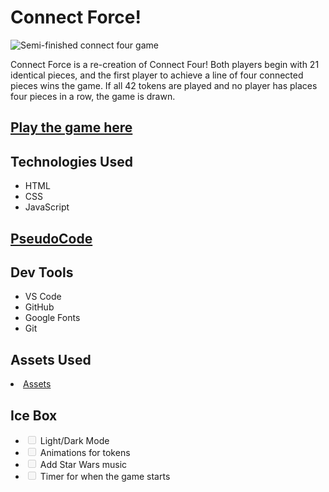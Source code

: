 <h1>Connect Force!</h1>


<img src="https://i.imgur.com/UO0ySMT.png" alt="Semi-finished connect four game">


<p>Connect Force is a re-creation of Connect Four! Both players begin with 21 identical pieces, and the first player to achieve a line of four connected pieces wins the game. If all 42 tokens are played and no player has places four pieces in a row, the game is drawn.</p>

<h2>
<a href="https://juans-connect-four.netlify.app/" rel="nofollow">Play the game here</a>
</h2>

<h2>Technologies Used</h2>
<ul>
<li>HTML</li>
<li>CSS</li>
<li>JavaScript</li>
</ul>

<h2>
<a href="https://docs.google.com/document/d/1G38xNZC7lMrm94EmuKqFIxqNjd8TK49pKeXQEizE7RM/edit"> PseudoCode</a>

<h2>Dev Tools</h2>

<ul>
<li>VS Code</li>
<li>GitHub</li>
<li>Google Fonts</li>
<li>Git</li>
</ul>

<h2>Assets Used</h2>
<li>
<a href="https://github.com/juanm98/Connect-Four-Game/blob/main/Assets.md">Assets</a>
</li>


<h2>Ice Box</h2>

<ul class="contains-task-list">

<li class="task-list-item"><input type="checkbox" id="" disabled="" class="task-list-item-checkbox"> Light/Dark Mode</li>
<li class="task-list-item"><input type="checkbox" id="" disabled="" class="task-list-item-checkbox"> Animations for tokens</li>
<li class="task-list-item"><input type="checkbox" id="" disabled="" class="task-list-item-checkbox"> Add Star Wars music</li>
<li class="task-list-item"><input type="checkbox" id="" disabled="" class="task-list-item-checkbox"> Timer for when the game starts</li>
</ul>